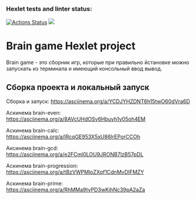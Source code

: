 ### Hexlet tests and linter status:
[![Actions Status](https://github.com/Madixxx22/python-project-49/workflows/hexlet-check/badge.svg)](https://github.com/Madixxx22/python-project-49/actions)
<a href="https://codeclimate.com/github/Madixxx22/python-project-49/maintainability"><img src="https://api.codeclimate.com/v1/badges/36af7edc4f02d1c8dc8a/maintainability" /></a>

# Brain game Hexlet project
Brain game - это сборник игр, которые при правильно йстановке можно запускать из терминала и имеющий консольный ввод вывод.

## Сборка проекта и локальный запуск

Сборка и запуск: https://asciinema.org/a/YCDJYHZDNT6h15twO60dVra6D

Аскинема brain-even: https://asciinema.org/a/8AVcUHdOSv6Hbuvh1y05oh4EM

Аскинема brain-calc: https://asciinema.org/a/lRcqGE953X5xU86IrEPorCCOh

Аксинема brain-gcd: https://asciinema.org/a/e2FCml0LOU9JRONB7lzB57pDL

Аскинема brain-progression: https://asciinema.org/a/tBzVWPMloZXqf1CdnMvDIFMZY

Аскинема brain-prime: https://asciinema.org/a/RhMMa9tyPD3wKihNc39pA2aZa
